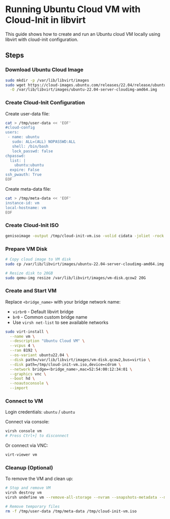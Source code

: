 # Running Ubuntu Cloud VM with Cloud-Init in libvirt

This guide shows how to create and run an Ubuntu cloud VM locally using libvirt with cloud-init configuration.

## Steps

### Download Ubuntu Cloud Image

```bash
sudo mkdir -p /var/lib/libvirt/images
sudo wget https://cloud-images.ubuntu.com/releases/22.04/release/ubuntu-22.04-server-cloudimg-amd64.img \
  -O /var/lib/libvirt/images/ubuntu-22.04-server-cloudimg-amd64.img
```

### Create Cloud-Init Configuration

Create user-data file:
```bash
cat > /tmp/user-data << 'EOF'
#cloud-config
users:
 - name: ubuntu
   sudo: ALL=(ALL) NOPASSWD:ALL
   shell: /bin/bash
   lock_passwd: false
chpasswd:
  list: |
    ubuntu:ubuntu
  expire: False
ssh_pwauth: True
EOF
```

Create meta-data file:
```bash
cat > /tmp/meta-data << 'EOF'
instance-id: vm
local-hostname: vm
EOF
```

### Create Cloud-Init ISO

```bash
genisoimage -output /tmp/cloud-init-vm.iso -volid cidata -joliet -rock /tmp/user-data /tmp/meta-data
```

### Prepare VM Disk

```bash
# Copy cloud image to VM disk
sudo cp /var/lib/libvirt/images/ubuntu-22.04-server-cloudimg-amd64.img /var/lib/libvirt/images/vm-disk.qcow2

# Resize disk to 20GB
sudo qemu-img resize /var/lib/libvirt/images/vm-disk.qcow2 20G
```

### Create and Start VM

Replace `<bridge_name>` with your bridge network name:
- `virbr0` - Default libvirt bridge
- `br0` - Common custom bridge name
- Use `virsh net-list` to see available networks

```bash
sudo virt-install \
  --name vm \
  --description "Ubuntu Cloud VM" \
  --vcpus 4 \
  --ram 8192 \
  --os-variant ubuntu22.04 \
  --disk path=/var/lib/libvirt/images/vm-disk.qcow2,bus=virtio \
  --disk path=/tmp/cloud-init-vm.iso,device=cdrom \
  --network bridge=<bridge_name>,mac=52:54:00:12:34:01 \
  --graphics vnc \
  --boot hd \
  --noautoconsole \
  --import
```

### Connect to VM

Login credentials: `ubuntu` / `ubuntu`

Connect via console:
```bash
virsh console vm
# Press Ctrl+] to disconnect
```

Or connect via VNC:
```bash
virt-viewer vm
```

### Cleanup (Optional)

To remove the VM and clean up:
```bash
# Stop and remove VM
virsh destroy vm
virsh undefine vm --remove-all-storage --nvram --snapshots-metadata --managed-save

# Remove temporary files
rm -f /tmp/user-data /tmp/meta-data /tmp/cloud-init-vm.iso
```
